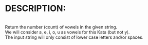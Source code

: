 # DESCRIPTION:
<br>
Return the number (count) of vowels in the given string.
<br>
We will consider a, e, i, o, u as vowels for this Kata (but not y).
<br>
The input string will only consist of lower case letters and/or spaces.
